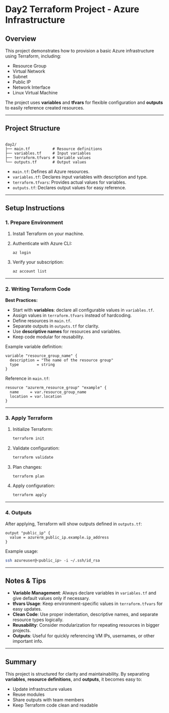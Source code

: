 
# Day2 Terraform Project - Azure Infrastructure

## Overview
This project demonstrates how to provision a basic Azure infrastructure using Terraform, including:
- Resource Group
- Virtual Network
- Subnet
- Public IP
- Network Interface
- Linux Virtual Machine

The project uses **variables** and **tfvars** for flexible configuration and **outputs** to easily reference created resources.

---

## Project Structure

```

day2/
├── main.tf          # Resource definitions
├── variables.tf     # Input variables
├── terraform.tfvars # Variable values
└── outputs.tf       # Output values
```


- `main.tf`: Defines all Azure resources.
- `variables.tf`: Declares input variables with description and type.
- `terraform.tfvars`: Provides actual values for variables.
- `outputs.tf`: Declares output values for easy reference.

---

## Setup Instructions

### 1. Prepare Environment
1. Install Terraform on your machine.
2. Authenticate with Azure CLI:
   ```bash
   az login


3. Verify your subscription:

   ```bash
   az account list
   ```

---

### 2. Writing Terraform Code

**Best Practices:**

* Start with **variables**: declare all configurable values in `variables.tf`.
* Assign values in `terraform.tfvars` instead of hardcoding.
* Define resources in `main.tf`.
* Separate outputs in `outputs.tf` for clarity.
* Use **descriptive names** for resources and variables.
* Keep code modular for reusability.

Example variable definition:

```hcl
variable "resource_group_name" {
  description = "The name of the resource group"
  type        = string
}
```

Reference in `main.tf`:

```hcl
resource "azurerm_resource_group" "example" {
  name     = var.resource_group_name
  location = var.location
}
```

---

### 3. Apply Terraform

1. Initialize Terraform:

   ```bash
   terraform init
   ```
2. Validate configuration:

   ```bash
   terraform validate
   ```
3. Plan changes:

   ```bash
   terraform plan
   ```
4. Apply configuration:

   ```bash
   terraform apply
   ```

---

### 4. Outputs

After applying, Terraform will show outputs defined in `outputs.tf`:

```hcl
output "public_ip" {
  value = azurerm_public_ip.example.ip_address
}
```

Example usage:

```bash
ssh azureuser@<public_ip> -i ~/.ssh/id_rsa
```

---

## Notes & Tips

* **Variable Management**: Always declare variables in `variables.tf` and give default values only if necessary.
* **tfvars Usage**: Keep environment-specific values in `terraform.tfvars` for easy updates.
* **Clean Code**: Use proper indentation, descriptive names, and separate resource types logically.
* **Reusability**: Consider modularization for repeating resources in bigger projects.
* **Outputs**: Useful for quickly referencing VM IPs, usernames, or other important info.

---

## Summary

This project is structured for clarity and maintainability. By separating **variables**, **resource definitions**, and **outputs**, it becomes easy to:

* Update infrastructure values
* Reuse modules
* Share outputs with team members
* Keep Terraform code clean and readable

